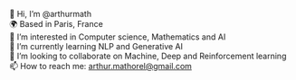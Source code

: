 👋 Hi, I’m @arthurmath  
🌍 Based in Paris, France  
👀 I’m interested in Computer science, Mathematics and AI  
🌱 I’m currently learning NLP and Generative AI  
💞️ I’m looking to collaborate on Machine, Deep and Reinforcement learning  
📫 How to reach me: arthur.mathorel@gmail.com  

<!---
🧑‍💻 I specialize in Web Development, Chrome Extensions.
🛠️ My main tech stack: Javascript, Node JS.

- 😄 Pronouns: He/Him
- ⚡ Fun fact: ...
arthurmath/arthurmath is a ✨ special ✨ repository because its `README.md` (this file) appears on your GitHub profile.
You can click the Preview link to take a look at your changes.
--->
